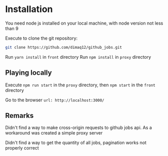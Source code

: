 # Installation
You need node js installed on your local machine, with node version not less than 9

Execute to clone the git repository:
```bash
git clone https://github.com/dimaq12/github_jobs.git
```

Run `yarn install` in `front` directory
Run `npm install` in `proxy` directory


## Playing locally

Execute `npm run start` in the `proxy` directory, then `npm start` in the `front` directory

Go to the browser `url: http://localhost:3000/`

## Remarks

Didn't find a way to make cross-origin requests to github jobs api.
As a workaround was created a simple proxy server

Didn't find a way to get the quantity of all jobs, pagination works not properly correct